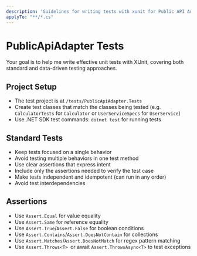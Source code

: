 ```yaml
---
description: 'Guidelines for writing tests with xunit for Public API Adapter'
applyTo: "**/*.cs"
---
```


# PublicApiAdapter Tests

Your goal is to help me write effective unit tests with XUnit, covering both standard and data-driven testing approaches.

## Project Setup
- The test project is at `/tests/PublicApiAdapter.Tests`
- Create test classes that match the classes being tested (e.g. `CalculatorTests` for `Calculator` or `UserServiceSpecs` for `UserService`)
- Use .NET SDK test commands: `dotnet test` for running tests

## Standard Tests
- Keep tests focused on a single behavior
- Avoid testing multiple behaviors in one test method
- Use clear assertions that express intent
- Include only the assertions needed to verify the test case
- Make tests independent and idempotent (can run in any order)
- Avoid test interdependencies

## Assertions
- Use `Assert.Equal` for value equality
- Use `Assert.Same` for reference equality
- Use `Assert.True`/`Assert.False` for boolean conditions
- Use `Assert.Contains`/`Assert.DoesNotContain` for collections
- Use `Assert.Matches`/`Assert.DoesNotMatch` for regex pattern matching
- Use `Assert.Throws<T> `or await `Assert.ThrowsAsync<T>` to test exceptions
